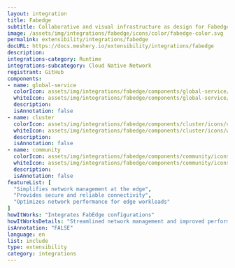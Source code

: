 ```yaml
---
layout: integration
title: Fabedge
subtitle: Collaborative and visual infrastructure as design for Fabedge
image: /assets/img/integrations/fabedge/icons/color/fabedge-color.svg
permalink: extensibility/integrations/fabedge
docURL: https://docs.meshery.io/extensibility/integrations/fabedge
description: 
integrations-category: Runtime
integrations-subcategory: Cloud Native Network
registrant: GitHub
components: 
- name: global-service
  colorIcon: assets/img/integrations/fabedge/components/global-service/icons/color/global-service-color.svg
  whiteIcon: assets/img/integrations/fabedge/components/global-service/icons/white/global-service-white.svg
  description: 
  isAnnotation: false
- name: cluster
  colorIcon: assets/img/integrations/fabedge/components/cluster/icons/color/cluster-color.svg
  whiteIcon: assets/img/integrations/fabedge/components/cluster/icons/white/cluster-white.svg
  description: 
  isAnnotation: false
- name: community
  colorIcon: assets/img/integrations/fabedge/components/community/icons/color/community-color.svg
  whiteIcon: assets/img/integrations/fabedge/components/community/icons/white/community-white.svg
  description: 
  isAnnotation: false
featureList: [
  "Simplifies network management at the edge",
  "Provides secure and reliable connectivity",
  "Optimizes network performance for edge workloads"
]
howItWorks: "Integrates FabEdge configurations"
howItWorksDetails: "Streamlined network management and improved performance for edge workloads"
isAnnotation: "FALSE"
language: en
list: include
type: extensibility
category: integrations
---
```

